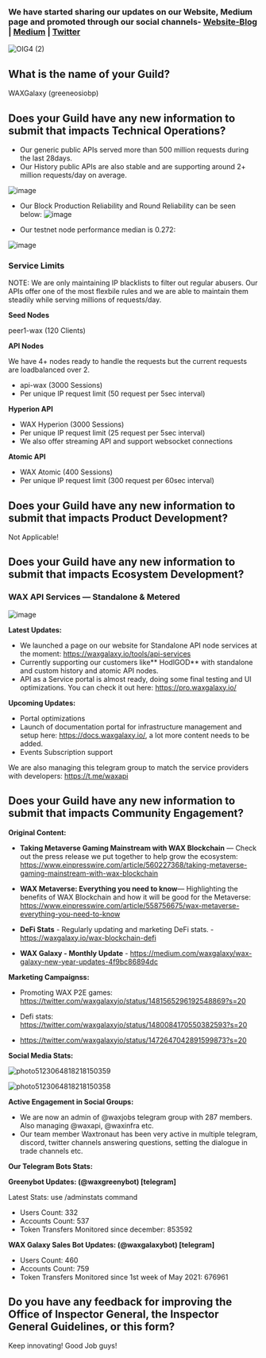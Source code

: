 ### We have started sharing our updates on our Website, Medium page and promoted through our social channels- [**Website-Blog**](https://waxgalaxy.io/blog/wax-galaxy-new-year-updates) | [**Medium**](https://medium.com/waxgalaxy/wax-galaxy-new-year-updates-4f9bc86894dc "Medium") | [**Twitter**](https://twitter.com/waxgalaxyio/status/1482315533315977219?s=20 "Twitter")

![OIG4 (2)](https://user-images.githubusercontent.com/15923938/149620713-726a320e-affa-4537-a225-91eb498659e1.png)


## What is the name of your Guild?

WAXGalaxy (greeneosiobp)

## Does your Guild have any new information to submit that impacts Technical Operations?

- Our generic public APIs served more than 500 million requests during the last 28days.
- Our History public APIs are also stable and are supporting around 2+ million requests/day on average.

![image](https://user-images.githubusercontent.com/15923938/149620813-0b35119b-0b58-45b4-bc33-f56739560f6c.png)

- Our Block Production Reliability and Round Reliability can be seen below:
![image](https://user-images.githubusercontent.com/15923938/149620834-e116d797-e3e8-49be-888d-06d38cf3913a.png)

- Our testnet node performance median is 0.272:

![image](https://user-images.githubusercontent.com/15923938/149620873-c94fee29-bc77-4e4a-bcf3-45a65482519c.png)



### Service Limits

NOTE: We are only maintaining IP blacklists to filter out regular abusers. Our APIs offer one of the most flexbile rules and we are able to maintain them steadily while serving millions of requests/day.

**Seed Nodes**

peer1-wax (120 Clients)

**API Nodes** 

We have 4+ nodes ready to handle the requests but the current requests are loadbalanced over 2.

- api-wax (3000 Sessions)
- Per unique IP request limit (50 request per 5sec interval)

**Hyperion API**

- WAX Hyperion (3000 Sessions)
- Per unique IP request limit (25 request per 5sec interval)
- We also offer streaming API and support websocket connections

**Atomic API**

- WAX Atomic (400 Sessions)
- Per unique IP request limit (300 request per 60sec interval)


## Does your Guild have any new information to submit that impacts Product Development?

Not Applicable!

## Does your Guild have any new information to submit that impacts Ecosystem Development?

### WAX API Services — Standalone & Metered
![image](https://user-images.githubusercontent.com/15923938/149621010-1b06dad6-8118-4f15-837e-b692175bc3d8.png)

**Latest Updates:**

- We launched a page on our website for Standalone API node services at the moment: https://waxgalaxy.io/tools/api-services
- Currently supporting our customers like** HodlGOD** with standalone and custom history and atomic API nodes.
- API as a Service portal is almost ready, doing some final testing and UI optimizations. You can check it out here: https://pro.waxgalaxy.io/

**Upcoming Updates:**

- Portal optimizations
- Launch of documentation portal for infrastructure management and setup here: https://docs.waxgalaxy.io/, a lot more content needs to be added.
- Events Subscription support

We are also managing this telegram group to match the service providers with developers: https://t.me/waxapi

## Does your Guild have any new information to submit that impacts Community Engagement?

**Original Content:**

- **Taking Metaverse Gaming Mainstream with WAX Blockchain** — Check out the press release we put together to help grow the ecosystem: https://www.einpresswire.com/article/560227368/taking-metaverse-gaming-mainstream-with-wax-blockchain

- **WAX Metaverse: Everything you need to know**— Highlighting the benefits of WAX Blockchain and how it will be good for the Metaverse: https://www.einpresswire.com/article/558756675/wax-metaverse-everything-you-need-to-know

- **DeFi Stats** - Regularly updating and marketing DeFi stats. - https://waxgalaxy.io/wax-blockchain-defi

- **WAX Galaxy - Monthly Update** - https://medium.com/waxgalaxy/wax-galaxy-new-year-updates-4f9bc86894dc

**Marketing Campaignss:**

- Promoting WAX P2E games: https://twitter.com/waxgalaxyio/status/1481565296192548869?s=20

- Defi stats:
https://twitter.com/waxgalaxyio/status/1480084170550382593?s=20

- https://twitter.com/waxgalaxyio/status/1472647042891599873?s=20

**Social Media Stats:**

![photo5123064818218150359](https://user-images.githubusercontent.com/15923938/149621162-55f5fc92-c488-4b86-b07b-bd71a24c5866.jpg)

![photo5123064818218150358](https://user-images.githubusercontent.com/15923938/149621164-7ae7405b-c924-4c16-b427-d154fbbcb8f1.jpg)


**Active Engagement in Social Groups:**

- We are now an admin of @waxjobs telegram group with 287 members. Also managing @waxapi, @waxinfra etc.
- Our team member Waxtronaut has been very active in multiple telegram, discord, twitter channels answering questions, setting the dialogue in trade channels etc. 

**Our Telegram Bots Stats:**

**Greenybot Updates: (@waxgreenybot) [telegram]**

Latest Stats: use /adminstats command
- Users Count: 332 
- Accounts Count: 537
- Token Transfers Monitored since december: 853592

**WAX Galaxy Sales Bot Updates: (@waxgalaxybot) [telegram]**

- Users Count: 460 
- Accounts Count: 759 
- Token Transfers Monitored since 1st week of May 2021: 676961

## Do you have any feedback for improving the Office of Inspector General, the Inspector General Guidelines, or this form?

Keep innovating! Good Job guys!
